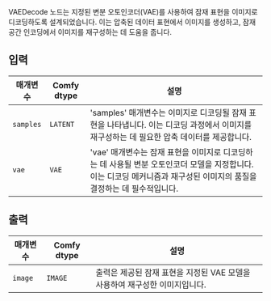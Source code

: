
VAEDecode 노드는 지정된 변분 오토인코더(VAE)를 사용하여 잠재 표현을 이미지로 디코딩하도록 설계되었습니다. 이는 압축된 데이터 표현에서 이미지를 생성하고, 잠재 공간 인코딩에서 이미지를 재구성하는 데 도움을 줍니다.

## 입력

| 매개변수 | Comfy dtype | 설명 |
|-----------|-------------|-------------|
| `samples` | `LATENT`    | 'samples' 매개변수는 이미지로 디코딩될 잠재 표현을 나타냅니다. 이는 디코딩 과정에서 이미지를 재구성하는 데 필요한 압축 데이터를 제공합니다. |
| `vae`     | `VAE`       | 'vae' 매개변수는 잠재 표현을 이미지로 디코딩하는 데 사용될 변분 오토인코더 모델을 지정합니다. 이는 디코딩 메커니즘과 재구성된 이미지의 품질을 결정하는 데 필수적입니다. |

## 출력

| 매개변수 | Comfy dtype | 설명 |
|-----------|-------------|-------------|
| `image`   | `IMAGE`     | 출력은 제공된 잠재 표현을 지정된 VAE 모델을 사용하여 재구성한 이미지입니다. |
